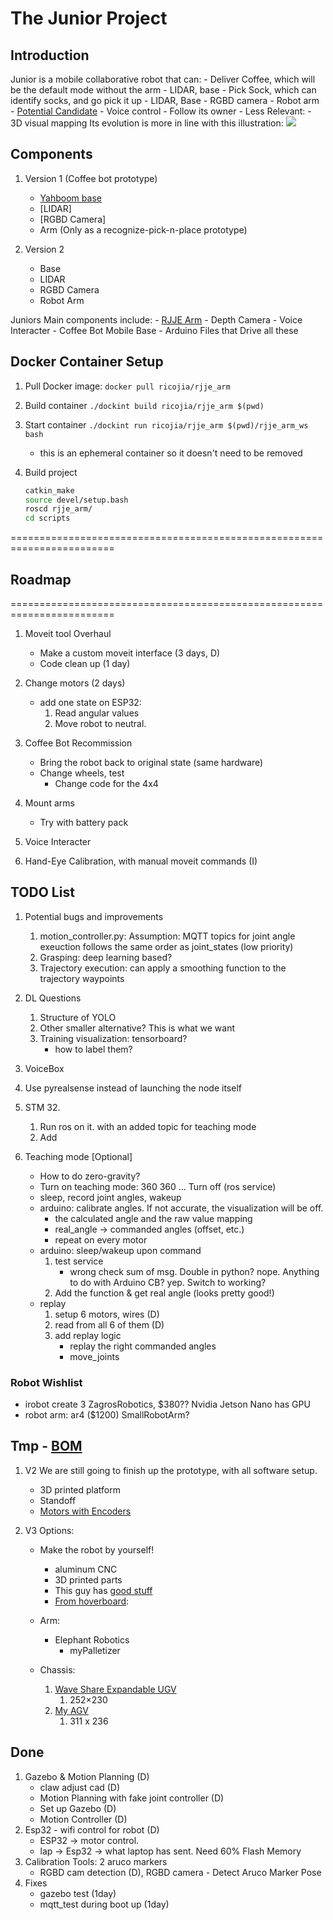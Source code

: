 # The Junior Project

## Introduction 
Junior is a mobile collaborative robot that can:
    - Deliver Coffee, which will be the default mode without the arm 
        - LIDAR, base
    - Pick Sock, which can identify socks, and go pick it up
        - LIDAR, Base
        - RGBD camera 
        - Robot arm
        - [Potential Candidate](https://www.robotshop.com/products/yahboom-rosmaster-x3-plus-ros-robot-6-dof-ai-vision-robotic-arm-python-programming-jetson-nano-4gb-xavier-nx-tx2-nx-raspberrypi-4b?gclid=CjwKCAiAnZCdBhBmEiwA8nDQxYBtDZUPTl7GYgzN1houEoAWVr78h4YMmYX54OvLlLO6VoDGnoxSYhoCrB0QAvD_BwE) 
    - Voice control
    - Follow its owner 
    - Less Relevant:
        - 3D visual mapping
Its evolution is more in line with this illustration: 
    ![](https://pictshare.net/sefveq.jpg)

## Components
1. Version 1 (Coffee bot prototype)
    - [Yahboom base](https://www.robotshop.com/products/yahboom-g1-ai-vision-smart-tank-robot-kit-python-with-5g-wifi-video-camera-raspberry-pi-4bwithout-raspberry-pi-board?srsltid=AeTunco6-d3frhPy6rbZGyZCumjOjl0uphopEYHqqDsi3fvVAVT7h0wYJXM) 
    - [LIDAR]
    - [RGBD Camera]
    - Arm (Only as a recognize-pick-n-place prototype)

2. Version 2 
    - Base
    - LIDAR
    - RGBD Camera 
    - Robot Arm

Juniors Main components include: 
    - [RJJE Arm](./junior_ws/src/rjje_arm/docs/rjje_arm_main.md)
    - Depth Camera
    - Voice Interacter
    - Coffee Bot Mobile Base
    - Arduino Files that Drive all these


## Docker Container Setup 
1. Pull Docker image: ```docker pull ricojia/rjje_arm``` 
2. Build container ```./dockint build ricojia/rjje_arm $(pwd)```
3. Start container ```./dockint run ricojia/rjje_arm $(pwd)/rjje_arm_ws bash```
    - this is an ephemeral container so it doesn't need to be removed 

4. Build project
    ```bash
    catkin_make
    source devel/setup.bash
    roscd rjje_arm/
    cd scripts
    ```
========================================================================
## Roadmap 
========================================================================
1. Moveit tool Overhaul 
    - Make a custom moveit interface (3 days, D)
    - Code clean up (1 day)

2. Change motors (2 days)
    - add one state on ESP32:
        1. Read angular values
        2. Move robot to neutral.

4. Coffee Bot Recommission
    - Bring the robot back to original state (same hardware)
    - Change wheels, test
        - Change code for the 4x4

5. Mount arms
    - Try with battery pack

6. Voice Interacter
7. Hand-Eye Calibration, with manual moveit commands (I)

## TODO List 
1. Potential bugs and improvements
    1. motion_controller.py: Assumption: MQTT topics for joint angle exeuction follows the same order as joint_states (low priority)
    2. Grasping: deep learning based?
    3. Trajectory execution: can apply a smoothing function to the trajectory waypoints

2. DL Questions
    1. Structure of YOLO 
    2. Other smaller alternative? This is what we want
    3. Training visualization: tensorboard?
        - how to label them?

3. VoiceBox

4. Use pyrealsense instead of launching the node itself

6. STM 32. 
    1. Run ros on it. with an added topic for teaching mode
    2. Add

7. Teaching mode [Optional]
    - How to do zero-gravity?
    - Turn on teaching mode: 360 360 ... Turn off (ros service)
    - sleep, record joint angles, wakeup
    - arduino: calibrate angles. If not accurate, the visualization will be off.
        - the calculated angle and the raw value mapping
        - real_angle -> commanded angles (offset, etc.)
        - repeat on every motor
    - arduino: sleep/wakeup upon command
        1. test service 
            - wrong check sum of msg. Double in python? nope. Anything to do with Arduino CB? yep. Switch to working?
        2. Add the function & get real angle (looks pretty good!)
    - replay
        1. setup 6 motors, wires (D)
        2. read from all 6 of them (D)
        3. add replay logic
            - replay the right commanded angles
            - move_joints

### Robot Wishlist
- irobot create 3 ZagrosRobotics, $380?? Nvidia Jetson Nano has GPU
- robot arm: ar4 ($1200) SmallRobotArm? 

## Tmp - [BOM](https://docs.google.com/spreadsheets/d/1E54WXbF1ZFw96C1kWT-nc_feYRRSePSamz8Ig8BraOA/edit?usp=sharing)
1. V2 We are still going to finish up the prototype, with all software setup. 
    - 3D printed platform 
    - Standoff 
    - [Motors with Encoders](https://www.robotshop.com/products/25d-12v-encoder-gear-motor-with-mounting-bracket-65mm-wheel-smart-robot-diy)

2. V3 Options:
    - Make the robot by yourself!
        - aluminum CNC 
        - 3D printed parts
        - This guy has [good stuff](https://www.youtube.com/watch?v=a1cSpcCnxMk)
        - [From hoverboard](https://www.youtube.com/watch?v=RZAt1Hm5knc): 
    - Arm: 
        - Elephant Robotics
            - myPalletizer

    - Chassis: 
        1. [Wave Share Expandable UGV](https://www.waveshare.com/product/robotics/mobile-robots/ugv02.htm?sku=25076)
            1. 252×230
        2. [My AGV](https://docs.elephantrobotics.com/docs/gitbook-en/2-serialproduct/2.5-myAGV.html)
            1. 311 x 236

## Done
1. Gazebo & Motion Planning (D)
    - claw adjust cad (D)
    - Motion Planning with fake joint controller (D)
    - Set up Gazebo (D)
    - Motion Controller (D)
2. Esp32 - wifi control for robot (D)
    - ESP32 -> motor control.
    - lap -> Esp32 -> what laptop has sent. Need 60% Flash Memory 
3. Calibration Tools: 2 aruco markers
    - RGBD cam detection (D), RGBD camera - Detect Aruco Marker Pose
4. Fixes 
    - gazebo test (1day)
    - mqtt_test during boot up (1day)

